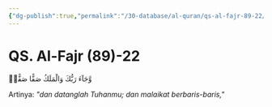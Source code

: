 ```yaml
---
{"dg-publish":true,"permalink":"/30-database/al-quran/qs-al-fajr-89-22/"}
---
```



# QS. Al-Fajr (89)-22
وَّجَآءَ رَبُّكَ وَالْمَلَكُ صَفًّا صَفًّاۚ

Artinya: *"dan datanglah Tuhanmu; dan malaikat berbaris-baris,"*
